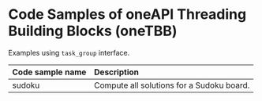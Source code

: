 # Code Samples of oneAPI Threading Building Blocks (oneTBB)

Examples using `task_group` interface.

| Code sample name | Description
|:--- |:---
| sudoku | Compute all solutions for a Sudoku board.
